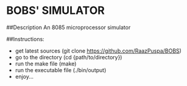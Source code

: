# BOBS' SIMULATOR

##Description
An 8085 microprocessor simulator

##Instructions:
- get latest sources (git clone https://github.com/RaazPuspa/BOBS)
- go to the directory (cd {path/to/directory})
- run the make file (make)
- run the executable file (./bin/output)
- enjoy...
